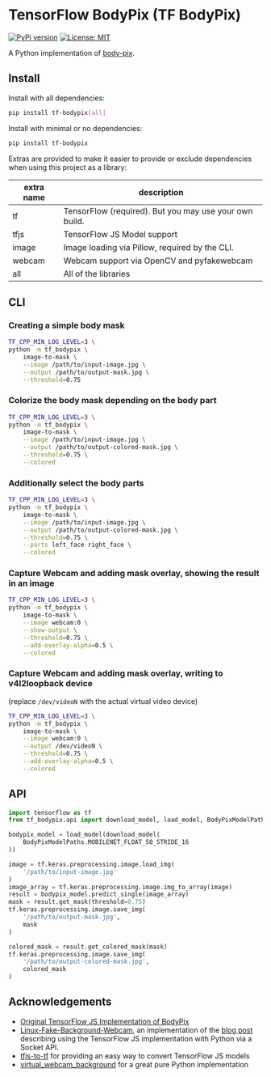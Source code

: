 # TensorFlow BodyPix (TF BodyPix)

[![PyPi version](https://pypip.in/v/tf-bodypix/badge.png)](https://pypi.org/project/tf-bodypix/)
[![License: MIT](https://img.shields.io/badge/License-MIT-yellow.svg)](https://opensource.org/licenses/MIT)

A Python implementation of [body-pix](https://github.com/tensorflow/tfjs-models/tree/body-pix-v2.0.4/body-pix).

## Install

Install with all dependencies:

```bash
pip install tf-bodypix[all]
```

Install with minimal or no dependencies:

```bash
pip install tf-bodypix
```

Extras are provided to make it easier to provide or exclude dependencies
when using this project as a library:

| extra name | description
| ---------- | -----------
| tf         | TensorFlow (required). But you may use your own build.
| tfjs       | TensorFlow JS Model support
| image      | Image loading via Pillow, required by the CLI.
| webcam     | Webcam support via OpenCV and pyfakewebcam
| all        | All of the libraries

## CLI

### Creating a simple body mask

```bash
TF_CPP_MIN_LOG_LEVEL=3 \
python -m tf_bodypix \
    image-to-mask \
    --image /path/to/input-image.jpg \
    --output /path/to/output-mask.jpg \
    --threshold=0.75
```

### Colorize the body mask depending on the body part

```bash
TF_CPP_MIN_LOG_LEVEL=3 \
python -m tf_bodypix \
    image-to-mask \
    --image /path/to/input-image.jpg \
    --output /path/to/output-colored-mask.jpg \
    --threshold=0.75 \
    --colored
```

### Additionally select the body parts

```bash
TF_CPP_MIN_LOG_LEVEL=3 \
python -m tf_bodypix \
    image-to-mask \
    --image /path/to/input-image.jpg \
    --output /path/to/output-colored-mask.jpg \
    --threshold=0.75 \
    --parts left_face right_face \
    --colored
```

### Capture Webcam and adding mask overlay, showing the result in an image

```bash
TF_CPP_MIN_LOG_LEVEL=3 \
python -m tf_bodypix \
    image-to-mask \
    --image webcam:0 \
    --show-output \
    --threshold=0.75 \
    --add-overlay-alpha=0.5 \
    --colored
```

### Capture Webcam and adding mask overlay, writing to v4l2loopback device

(replace `/dev/videoN` with the actual virtual video device)

```bash
TF_CPP_MIN_LOG_LEVEL=3 \
python -m tf_bodypix \
    image-to-mask \
    --image webcam:0 \
    --output /dev/videoN \
    --threshold=0.75 \
    --add-overlay-alpha=0.5 \
    --colored
```

## API

```python
import tensorflow as tf
from tf_bodypix.api import download_model, load_model, BodyPixModelPaths

bodypix_model = load_model(download_model(
    BodyPixModelPaths.MOBILENET_FLOAT_50_STRIDE_16
))

image = tf.keras.preprocessing.image.load_img(
    '/path/to/input-image.jpg'
)
image_array = tf.keras.preprocessing.image.img_to_array(image)
result = bodypix_model.predict_single(image_array)
mask = result.get_mask(threshold=0.75)
tf.keras.preprocessing.image.save_img(
    '/path/to/output-mask.jpg',
    mask
)

colored_mask = result.get_colored_mask(mask)
tf.keras.preprocessing.image.save_img(
    '/path/to/output-colored-mask.jpg',
    colored_mask
)
```

## Acknowledgements

* [Original TensorFlow JS Implementation of BodyPix](https://github.com/tensorflow/tfjs-models/tree/body-pix-v2.0.4/body-pix)
* [Linux-Fake-Background-Webcam](https://github.com/fangfufu/Linux-Fake-Background-Webcam), an implementation of the [blog post](https://elder.dev/posts/open-source-virtual-background/) describing using the TensorFlow JS implementation with Python via a Socket API.
* [tfjs-to-tf](https://github.com/patlevin/tfjs-to-tf) for providing an easy way to convert TensorFlow JS models
* [virtual_webcam_background](https://github.com/allo-/virtual_webcam_background) for a great pure Python implementation
